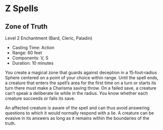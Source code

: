 <!-- Source: docs/srd/SRD_CC_v5.2.1.pdf (Z spells) -->

# Z Spells

## Zone of Truth
Level 2 Enchantment (Bard, Cleric, Paladin)

- Casting Time: Action
- Range: 60 feet
- Components: V, S
- Duration: 10 minutes

You create a magical zone that guards against deception in a 15‑foot‑radius Sphere centered on a point of your choice within range. Until the spell ends, a creature that enters the spell’s area for the first time on a turn or starts its turn there must make a Charisma saving throw. On a failed save, a creature can’t speak a deliberate lie while in the radius. You know whether each creature succeeds or fails its save.

An affected creature is aware of the spell and can thus avoid answering questions to which it would normally respond with a lie. A creature can be evasive in its answers as long as it remains within the boundaries of the truth.
